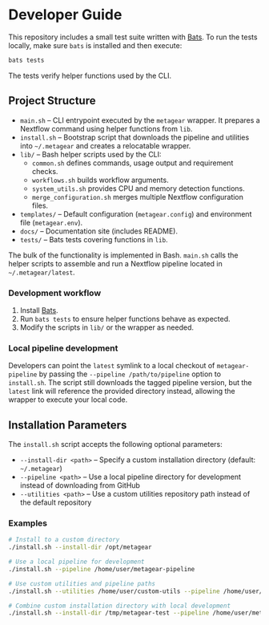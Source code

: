 # Developer Guide

This repository includes a small test suite written with [Bats](https://bats-core.readthedocs.io/).
To run the tests locally, make sure `bats` is installed and then execute:

```bash
bats tests
```

The tests verify helper functions used by the CLI.

## Project Structure

- `main.sh` – CLI entrypoint executed by the `metagear` wrapper. It prepares a Nextflow command using helper functions from `lib`.
- `install.sh` – Bootstrap script that downloads the pipeline and utilities into `~/.metagear` and creates a relocatable wrapper.
- `lib/` – Bash helper scripts used by the CLI:
  - `common.sh` defines commands, usage output and requirement checks.
  - `workflows.sh` builds workflow arguments.
  - `system_utils.sh` provides CPU and memory detection functions.
  - `merge_configuration.sh` merges multiple Nextflow configuration files.
- `templates/` – Default configuration (`metagear.config`) and environment file (`metagear.env`).
- `docs/` – Documentation site (includes README).
- `tests/` – Bats tests covering functions in `lib`.

The bulk of the functionality is implemented in Bash. `main.sh` calls the helper scripts to assemble and run a Nextflow pipeline located in `~/.metagear/latest`.

### Development workflow

1. Install [Bats](https://bats-core.readthedocs.io/).
2. Run `bats tests` to ensure helper functions behave as expected.
3. Modify the scripts in `lib/` or the wrapper as needed.

### Local pipeline development

Developers can point the `latest` symlink to a local checkout of
`metagear-pipeline` by passing the `--pipeline /path/to/pipeline` option to
`install.sh`. The script still downloads the tagged pipeline version, but the
`latest` link will reference the provided directory instead, allowing the
wrapper to execute your local code.

## Installation Parameters

The `install.sh` script accepts the following optional parameters:

- `--install-dir <path>` – Specify a custom installation directory (default: `~/.metagear`)
- `--pipeline <path>` – Use a local pipeline directory for development instead of downloading from GitHub
- `--utilities <path>` – Use a custom utilities repository path instead of the default repository

### Examples

```bash
# Install to a custom directory
./install.sh --install-dir /opt/metagear

# Use a local pipeline for development
./install.sh --pipeline /home/user/metagear-pipeline

# Use custom utilities and pipeline paths
./install.sh --utilities /home/user/custom-utils --pipeline /home/user/custom-pipeline

# Combine custom installation directory with local development
./install.sh --install-dir /tmp/metagear-test --pipeline /home/user/metagear-pipeline
```
